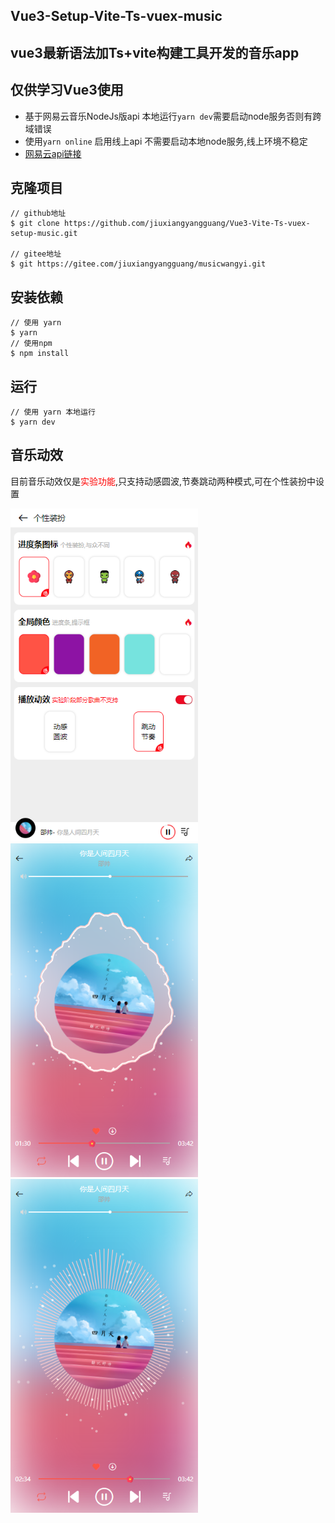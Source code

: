## **Vue3-Setup-Vite-Ts-vuex-music**

## vue3最新语法加Ts+vite构建工具开发的音乐app



## 仅供学习Vue3使用

- 基于网易云音乐NodeJs版api 本地运行`yarn dev`需要启动node服务否则有跨域错误 
- 使用`yarn online`  启用线上api 不需要启动本地node服务,线上环境不稳定
- [网易云api链接]( https://github.com/Binaryify/NeteaseCloudMusicApi )



## 克隆项目

```shell
// github地址
$ git clone https://github.com/jiuxiangyangguang/Vue3-Vite-Ts-vuex-setup-music.git

// gitee地址
$ git https://gitee.com/jiuxiangyangguang/musicwangyi.git
```



## 安装依赖

```shell
// 使用 yarn
$ yarn 
// 使用npm 
$ npm install
```



## 运行

```shell
// 使用 yarn 本地运行
$ yarn dev  
```



## 音乐动效

目前音乐动效仅是<font color='red'>实验功能</font>,只支持动感圆波,节奏跳动两种模式,可在个性装扮中设置



<img src="mdimg/Snipaste_2021-12-24_15-00-19.png" alt="Snipaste_2021-12-24_15-00-19" style="zoom: 80%;" /><img src="mdimg/Snipaste_2021-12-24_14-58-37.png" alt="Snipaste_2021-12-24_14-58-37" style="zoom: 80%;" /><img src="mdimg/Snipaste_2021-12-24_14-59-39.png" alt="Snipaste_2021-12-24_14-59-39" style="zoom: 80%;" />

